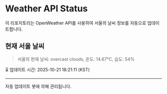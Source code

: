 
# Weather API Status

이 리포지토리는 OpenWeather API를 사용하여 서울의 날씨 정보를 자동으로 업데이트합니다.

## 현재 서울 날씨
> 서울의 현재 날씨: overcast clouds, 온도: 14.67°C, 습도: 54%

⏳ 업데이트 시간: 2025-10-21 18:21:11 (KST)

---
자동 업데이트 봇에 의해 관리됩니다.
